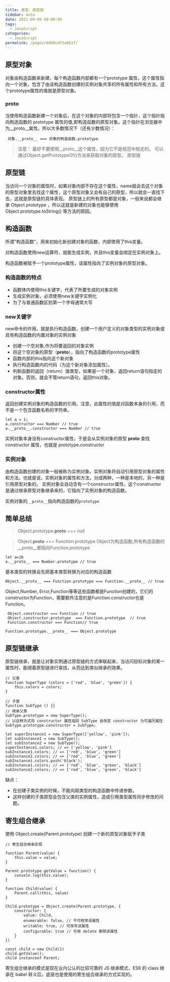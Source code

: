 ```yaml
---
title: 原型，原型链
sidebar: auto
date: 2021-09-09 00:00:00
tags: 
  - JavaScript
categories: 
  - JavaScript
permalink: /pages/6d69cdf2a661f/
---
```


## 原型对象

对象由构造函数来新建，每个构造函数内部都有一个prototype 属性，这个属性指向一个对象，包含了由该构造函数创建的实例对象共享的所有属性和所有方法。这个prototype属性的值就是原型对象。

### proto
当使用构造函数新建一个对象后，在这个对象的内部将包含一个指针，这个指针指向构造函数的 prototype 属性的值,即构造函数的原型对象。这个指针在浏览器中为__proto__属性。所以大多数情况下（还有少数情况）：

```
 对象.__proto__ === 对象的构造函数.prototype  
```

>注意：
最好不要使用__proto__这个属性，因为它不是规范中规定的。 可以通过Object.getPrototypeOf()方法来获取对象的原型。
原型链

## 原型链

当访问一个对象的属性时，如果对象内部不存在这个属性，name就会去这个对象的原型对象里去找这个属性，这个原型对象又会有自己的原型，所以就会一直找下去，这就是原型链的具体表现。
原型链上的所有原型都是对象，一般来说都会继承 Object.prototype ，所以这就是新建的对象也能够使用 Object.prototype.toString() 等方法的原因。

## 构造函数

所谓"构造函数"，用来初始化新创建对象的函数，内部使用了this变量。

对构造函数使用new运算符，就能生成实例，并且this变量会绑定在实例对象上。

构造函数被赋予一个prototype属性，该属性指向了实例对象的原型对象。

### 构造函数的特点

- 函数体内使用this关键字，代表了所要生成的对象实例
- 生成实例对象，必须使用new关键字实例化
- 为了与普通函数区别第一个字母通常大写

### new关键字

new命令的作用，就是执行构造函数，创建一个用户定义的对象类型的实例对象或具有构造函数的内置对象的实例对象

- 创建一个空对象,作为将要返回的对象实例
- 将这个空对象的原型（__proto__），指向了构造函数的prototype属性
- 函数内部的this指向这个新对象
- 执行构造函数内的代码（为这个新对象添加属性）。
- 判断函数的返回（return）值类型，如果是一个对象，返回return语句指定的对象。否则，就会不管return语句，返回this对象。

### constructor属性

返回创建实例对象的构造函数的引用。注意，此属性的值是对函数本身的引用，而不是一个包含函数名称的字符串。

```
let a = 1;
a.constructor === Number // true
a.__proto__.constructor === Number // true
```

实例对象本身没有constructor属性，于是会从实例对象的原型 __proto__ 查找 constructor 属性，也就是 prototype.constructor

### 实例对象

由构造函数创建的对象一般被称为实例对象。实例对象将自动引用原型对象的属性和方法。也就是说，实例对象的属性和方法，分成两种，一种是本地的，另一种是引用原型对象的。
实例对象会自动含有一个constructor属性，这个constructor是通过继承原型对象继承来的，它指向了实例对象的构造函数。

实例对象的`__proto__`指向构造函数的`prototype`

## 简单总结

>Object.prototype.__proto__ === null

>Object.__proto__ === Function.prototype
Object为构造函数,所有构造函数的__proto__都指向Function.prototype

```
let a=10 
a.__proto__ === Number.prototype // true
```
基本类型的转换会先把基本类型转换为对应的构造函数

```
Object.__proto__ === Function.prototype === Function.__proto__ // true
```
Object,Number, Error,Function等等这些函数都是Function创建的，它们的constructor为Function，需要额外注意的是Function.constructor也是Function。
```
 Object.constructor === Function // true
 Object.constructor.prototype  === Function.prototype  // true
 Function.constructor === Function// true
```

```
Function.prototype.__proto__ === Object.prototype
```

## 原型链继承

原型链继承，就是让对象实例通过原型链的方式串联起来，当访问目标对象的某一属性时，能顺着原型链进行查找，从而达到类似继承的效果。

```
// 父类
function SuperType (colors = ['red', 'blue', 'green']) {
    this.colors = colors;
}

// 子类
function SubType () {}
// 继承父类
SubType.prototype = new SuperType();
// 以这种方式将 constructor 属性指回 SubType 会改变 constructor 为可遍历属性
SubType.prototype.constructor = SubType;

let superInstance1 = new SuperType(['yellow', 'pink']);
let subInstance1 = new SubType();
let subInstance2 = new SubType();
superInstance1.colors; // => ['yellow', 'pink']
subInstance1.colors; // => ['red', 'blue', 'green']
subInstance2.colors; // => ['red', 'blue', 'green']
subInstance1.colors.push('black');
subInstance1.colors; // => ['red', 'blue', 'green', 'black']
subInstance2.colors; // => ['red', 'blue', 'green', 'black']
```

缺点：
- 在创建子类实例的时候，不能向超类型的构造函数中传递参数。
- 这样创建的子类原型会包含父类的实例属性，造成引用类型属性同步修改的问题。

## 寄生组合继承

使用 Object.create(Parent.prototype) 创建一个新的原型对象赋予子类

```
// 寄生组合继承实现

function Parent(value) {
    this.value = value;
}

Parent.prototype.getValue = function() {
    console.log(this.value);
}

function Child(value) {
    Parent.call(this, value)
}

Child.prototype = Object.create(Parent.prototype, {
    constructor: {
        value: Child,
        enumerable: false, // 不可枚举该属性
        writable: true, // 可改写该属性
        configurable: true // 可用 delete 删除该属性
    }
})

const child = new Child(1)
child.getValue();
child instanceof Parent;
```

寄生组合继承的模式是现在业内公认的比较可靠的 JS 继承模式，ES6 的 class 继承在 babel 转义后，底层也是使用的寄生组合继承的方式实现的。

